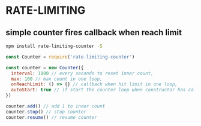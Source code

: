 # RATE-LIMITING

## simple counter fires callback when reach limit

```bash
npm install rate-limiting-counter -S
```

```js
const Counter = require('rate-limiting-counter')

const counter = new Counter({
  interval: 1000 // every seconds to reset inner count,
  max: 100 // max count in one loop,
  onReachLimit: () => {} // callback when hit limit in one loop,
  autoStart: true // if start the counter loop when constructor has called
})

counter.add() // add 1 to inner count
counter.stop() // stop counter
counter.resume() // resume counter
```

